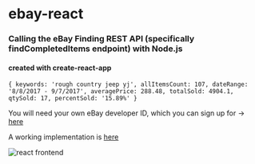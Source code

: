 # ebay-react

### Calling the eBay Finding REST API (specifically findCompletedItems endpoint) with Node.js

#### created with create-react-app

`{ keywords: 'rough country jeep yj',
   allItemsCount: 107,
   dateRange: '8/8/2017 - 9/7/2017',
   averagePrice: 288.48,
   totalSold: 4904.1,
   qtySold: 17,
   percentSold: '15.89%' }`

You will need your own eBay developer ID, which you can sign up for -> [here](https://developer.ebay.com)

A working implementation is [here](http://ebayreact.someutility.com)

![react frontend](https://github.com/aflansburg/ebay-node/blob/master/frontend-react.png)
